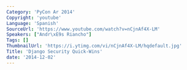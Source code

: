 ```yaml
---
Category: 'PyCon Ar 2014'
Copyright: 'youtube'
Language: 'Spanish'
SourceUrl: 'https://www.youtube.com/watch?v=nCjnAf4X-LM'
Speakers: ["Andr\xE9s Riancho"]
Tags: []
ThumbnailUrl: 'https://i.ytimg.com/vi/nCjnAf4X-LM/hqdefault.jpg'
Title: 'Django Security Quick-Wins'
date: '2014-12-02'
---
```


